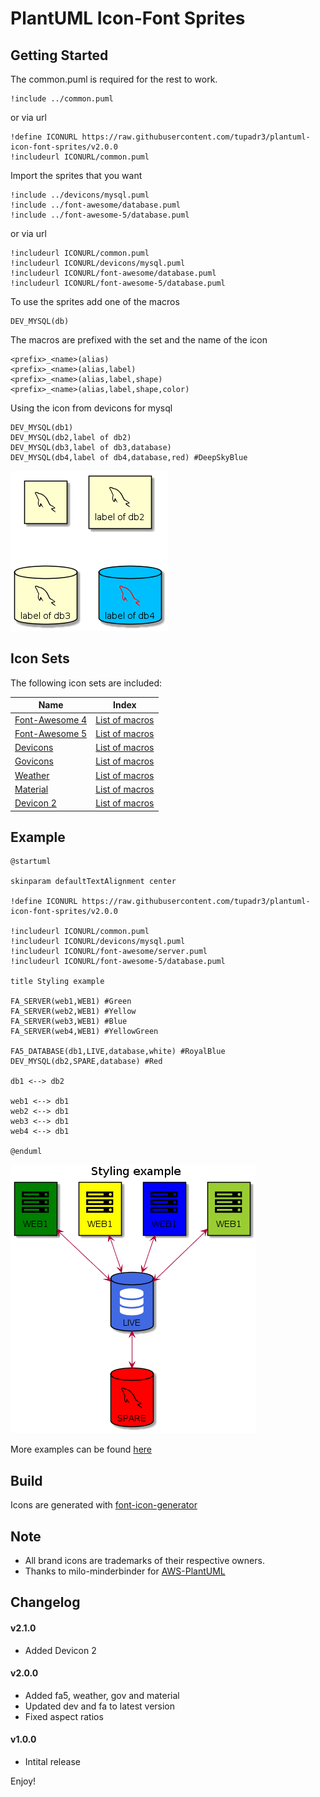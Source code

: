 # PlantUML Icon-Font Sprites

## Getting Started

The common.puml is required for the rest to work.

```puml
!include ../common.puml
```

or via url

```puml
!define ICONURL https://raw.githubusercontent.com/tupadr3/plantuml-icon-font-sprites/v2.0.0
!includeurl ICONURL/common.puml
```

Import the sprites that you want

```puml
!include ../devicons/mysql.puml
!include ../font-awesome/database.puml
!include ../font-awesome-5/database.puml
```

or via url

```puml
!includeurl ICONURL/common.puml
!includeurl ICONURL/devicons/mysql.puml
!includeurl ICONURL/font-awesome/database.puml
!includeurl ICONURL/font-awesome-5/database.puml
```

To use the sprites add one of the macros

```puml
DEV_MYSQL(db)
```

The macros are prefixed with the set and the name of the icon

```puml
<prefix>_<name>(alias)
<prefix>_<name>(alias,label)
<prefix>_<name>(alias,label,shape)
<prefix>_<name>(alias,label,shape,color)
```

Using the icon from devicons for mysql

```puml
DEV_MYSQL(db1)
DEV_MYSQL(db2,label of db2)
DEV_MYSQL(db3,label of db3,database)
DEV_MYSQL(db4,label of db4,database,red) #DeepSkyBlue
```

![overload-example](examples/overload-example.png)

## Icon Sets

The following icon sets are included:

| Name                                                       | Index                                     |
| ---------------------------------------------------------- | ----------------------------------------- |
| [Font-Awesome 4](https://fontawesome.com/v4.7.0/)          | [List of macros](font-awesome/index.md)   |
| [Font-Awesome 5](http://fontawesome.io/)                   | [List of macros](font-awesome-5/index.md) |
| [Devicons](http://vorillaz.github.io/devicons)             | [List of macros](devicons/index.md)       |
| [Govicons](http://govicons.io/)                            | [List of macros](govicons/index.md)       |
| [Weather](https://erikflowers.github.io/weather-icons/)    | [List of macros](weather/index.md)        |
| [Material](http://google.github.io/material-design-icons/) | [List of macros](material/index.md)       |
| [Devicon 2](https://konpa.github.io/devicon/)               | [List of macros](dev2/index.md)           |

## Example

```puml
@startuml

skinparam defaultTextAlignment center

!define ICONURL https://raw.githubusercontent.com/tupadr3/plantuml-icon-font-sprites/v2.0.0

!includeurl ICONURL/common.puml
!includeurl ICONURL/devicons/mysql.puml
!includeurl ICONURL/font-awesome/server.puml
!includeurl ICONURL/font-awesome-5/database.puml

title Styling example

FA_SERVER(web1,WEB1) #Green
FA_SERVER(web2,WEB1) #Yellow
FA_SERVER(web3,WEB1) #Blue
FA_SERVER(web4,WEB1) #YellowGreen

FA5_DATABASE(db1,LIVE,database,white) #RoyalBlue
DEV_MYSQL(db2,SPARE,database) #Red

db1 <--> db2

web1 <--> db1
web2 <--> db1
web3 <--> db1
web4 <--> db1

@enduml
```

![styling-example](examples/styling-example.png)

More examples can be found [here](examples/)

## Build

Icons are generated with [font-icon-generator](https://github.com/tupadr3/font-icon-generator)

## Note

-   All brand icons are trademarks of their respective owners.
-   Thanks to milo-minderbinder for [AWS-PlantUML](https://github.com/milo-minderbinder/AWS-PlantUML)

## Changelog

#### v2.1.0
-   Added Devicon 2

#### v2.0.0

-   Added fa5, weather, gov and material
-   Updated dev and fa to latest version
-   Fixed aspect ratios

#### v1.0.0

-   Intital release

Enjoy!
